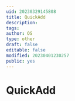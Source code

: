 ```yaml
---
uid: 20230329145808
title: QuickAdd
description: 
tags: 
author: OS
type: other
draft: false
editable: false
modified: 20230401230257
public: yes
---
```


# QuickAdd
